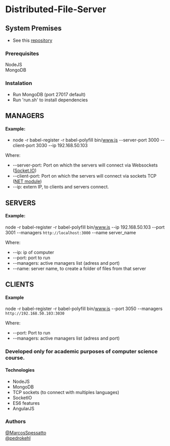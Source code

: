 # Distributed-File-Server

## System Premises
- See this [repository](https://github.com/selatotal/SistemasDistribuidos/tree/master/Trabalhos/201701)

### Prerequisites
NodeJS<br/>
MongoDB

### Instalation
- Run MongoDB (port 27017 default)
- Run 'run.sh' to install dependencies

## MANAGERS
#### Example:
 - node -r babel-register -r babel-polyfill <span>bin/www.js</span> --server-port 3000 --client-port 3030 --ip 192.168.50.103 <br/>
 
Where: <br/>
- --server-port: Port on which the servers will connect via Websockets ([Socket.IO](https://socket.io/))
- --client-port: Port on which the servers will connect via sockets TCP ([NET module](https://nodejs.org/api/net.html))
- --ip: extern IP, to clients and servers connect.

## SERVERS
#### Example: 
node -r babel-register -r babel-polyfill bin/www.js --ip 192.168.50.103 --port 3001 --managers `http://localhost:3000` --name server_name <br/>

Where: <br/>
 - --ip: ip of computer
- --port: port to run
- --managers: active managers list (adress and port)
- --name: server name, to create a folder of files from that server

## CLIENTS
#### Example
node -r babel-register -r babel-polyfill bin/www.js --port 3050 --managers `http://192.168.50.103:3030` <br/>

Where: <br/>
- --port: Port to run
- --managers: active managers list (adress and port)

### Developed only for academic purposes of computer science course.
#### Technologies
- NodeJS
- MongoDB
- TCP sockets (to connect with multiples languages)
- SocketIO
- ES6 features
- AngularJS

### Authors
[@MarcosSpessatto](https://github.com/MarcosSpessatto) <br/>
[@pedrokehl](https://github.com/pedrokehl)
